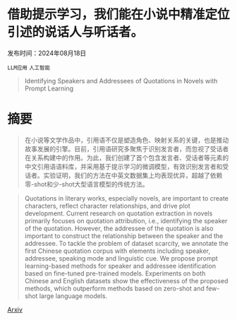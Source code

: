# 借助提示学习，我们能在小说中精准定位引述的说话人与听话者。

发布时间：2024年08月18日

`LLM应用` `人工智能`

> Identifying Speakers and Addressees of Quotations in Novels with Prompt Learning

# 摘要

> 在小说等文学作品中，引用语不仅是塑造角色、映射关系的关键，也是推动故事发展的引擎。目前，引用语研究多聚焦于识别发言者，而忽视了受话者在关系构建中的作用。为此，我们创建了首个包含发言者、受话者等元素的中文引用语语料库，并采用基于提示学习的微调模型，有效识别发言者和受话者。实验证明，我们的方法在中英文数据集上均表现优异，超越了依赖零-shot和少-shot大型语言模型的传统方法。

> Quotations in literary works, especially novels, are important to create characters, reflect character relationships, and drive plot development. Current research on quotation extraction in novels primarily focuses on quotation attribution, i.e., identifying the speaker of the quotation. However, the addressee of the quotation is also important to construct the relationship between the speaker and the addressee. To tackle the problem of dataset scarcity, we annotate the first Chinese quotation corpus with elements including speaker, addressee, speaking mode and linguistic cue. We propose prompt learning-based methods for speaker and addressee identification based on fine-tuned pre-trained models. Experiments on both Chinese and English datasets show the effectiveness of the proposed methods, which outperform methods based on zero-shot and few-shot large language models.

[Arxiv](https://arxiv.org/abs/2408.09452)